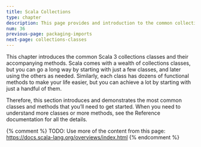 ```yaml
---
title: Scala Collections
type: chapter
description: This page provides and introduction to the common collections classes and their methods in Scala 3.
num: 36
previous-page: packaging-imports
next-page: collections-classes
---
```


This chapter introduces the common Scala 3 collections classes and their accompanying methods. Scala comes with a wealth of collections classes, but you can go a long way by starting with just a few classes, and later using the others as needed. Similarly, each class has dozens of functional methods to make your life easier, but you can achieve a lot by starting with just a handful of them.

Therefore, this section introduces and demonstrates the most common classes and methods that you’ll need to get started. When you need to understand more classes or more methods, see the Reference documentation for all the details.


{% comment %}
TODO: Use more of the content from this page:
      https://docs.scala-lang.org/overviews/index.html
{% endcomment %}





